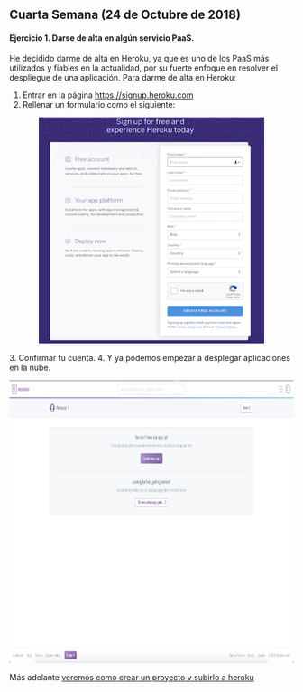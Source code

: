 ## Cuarta Semana (24 de Octubre de 2018)

#### Ejercicio 1. Darse de alta en algún servicio PaaS.

He decidido darme de alta en Heroku, ya que es uno de los PaaS más utilizados y fiables en la actualidad, por su fuerte enfoque en resolver el despliegue de una aplicación.  Para darme de alta en Heroku:

1. Entrar en la página https://signup.heroku.com
2. Rellenar un formulario como el siguiente:
<p align="center">
  <img width="400" height="400" src="images/heroku0.png">
</p>
3. Confirmar tu cuenta.
4. Y ya podemos empezar a desplegar aplicaciones en la nube.
<p align="center">
  <img width="600" height="500" src="images/heroku1.png">
</p>

Más adelante [veremos como crear un proyecto y subirlo a heroku](https://www.uno-de-piera.com/heroku-servicio-de-computacion-en-la-nube/)
